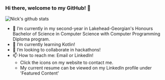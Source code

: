 ### Hi there, welcome to my GitHub! 👋
![Nick's github stats](https://github-readme-stats.vercel.app/api?username=nicksantoscs&hide=contribs,issues)

- 🔭 I’m currently in my second-year in Lakehead-Georgian's Honours Bachelor of Science in Computer Science with Computer Programming Diploma program.
- 🌱 I’m currently learning Kotlin!
- 🤝 I’m looking to collaborate in hackathons!
- 📫 How to reach me: Email or LinkedIn!
  - Click the icons on my website to contact me.
  - My current resume can be viewed on my LinkedIn profile under 'Featured Content'
 
